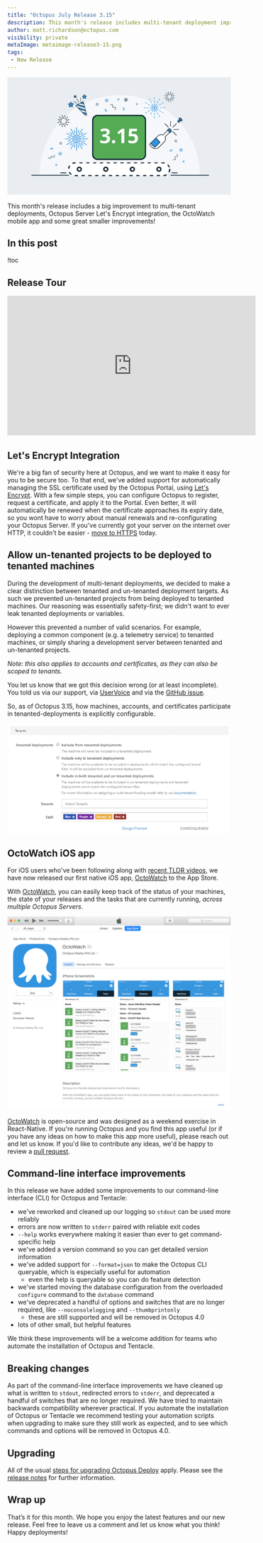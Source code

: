 ```yaml
---
title: "Octopus July Release 3.15"
description: This month's release includes multi-tenant deployment improvements, Octopus Server Let's Encrypt integration, the OctoWatch mobile app and more!
author: matt.richardson@octopus.com
visibility: private
metaImage: metaimage-release3-15.png
tags:
 - New Release
---
```


![Octopus 3.14 release announcement](blogimage-release-3-15.png)

This month's release includes a big improvement to multi-tenant deployments, Octopus Server Let's Encrypt integration, the OctoWatch mobile app and some great smaller improvements! 

## In this post

!toc

## Release Tour

<iframe width="560" height="315" src="https://www.youtube.com/embed/TODO" frameborder="0" allowfullscreen></iframe>

## Let's Encrypt Integration

We're a big fan of security here at Octopus, and we want to make it easy for you to be secure too. To that end, we've added support for automatically managing the SSL certificate used by the Octopus Portal, using [Let's Encrypt](https://letsencrypt.org). With a few simple steps, you can configure Octopus to register, request a certificate, and apply it to the Portal. Even better, it will automatically be renewed when the certificate approaches its expiry date, so you wont have to worry about manual renewals and re-configurating your Octopus Server. If you've currently got your server on the internet over HTTP, it couldn't be easier - [move to HTTPS](https://octopus.com/docs/v/3.15/administration/lets-encrypt-integration) today.

## Allow un-tenanted projects to be deployed to tenanted machines

During the development of multi-tenant deployments, we decided to make a clear distinction between tenanted and un-tenanted deployment targets. As such we prevented un-tenanted projects from being deployed to tenanted machines. Our reasoning was essentially safety-first; we didn't want to ever leak tenanted deployments or variables.

However this prevented a number of valid scenarios. For example, deploying a common component (e.g. a telemetry service) to tenanted machines, or simply sharing a development server between tenanted and un-tenanted projects.

_Note: this also applies to accounts and certificates, as they can also be scoped to tenants._

You let us know that we got this decision wrong (or at least incomplete). You told us via our support, via [UserVoice](https://octopusdeploy.uservoice.com/forums/170787-general/suggestions/16616209-allow-non-tenant-and-multi-tenant-deployments-to-t) and via the [GitHub issue](https://github.com/OctopusDeploy/Issues/issues/2722).

So, as of Octopus 3.15, how machines, accounts, and certificates participate in tenanted-deployments is explicitly configurable.

![Tenanted deployment configuration](tenanted-deployments-ui.png "width=500")

## OctoWatch iOS app

For iOS users who've been following along with [recent TLDR videos](https://www.youtube.com/watch?v=mZTLzcdHpwA&list=PLAGskdGvlaw39U9Ed9HhAHEr_AI3xNg56&index=8&t=569s), we have now released our first native iOS app, [OctoWatch](https://itunes.apple.com/us/app/octowatch/id1232940032?ls=1&mt=8) to the App Store.

With [OctoWatch](https://itunes.apple.com/us/app/octowatch/id1232940032?ls=1&mt=8), you can easily keep track of the status of your machines, the state of your releases and the tasks that are currently running, *across multiple Octopus Servers*.

![OctoWatch iOS app](octowatch-appstore.png "width=500")

[OctoWatch](https://itunes.apple.com/us/app/octowatch/id1232940032?ls=1&mt=8) is open-source and was designed as a weekend exercise in React-Native. If you're running Octopus and you find this app useful (or if you have any ideas on how to make this app more useful), please reach out and let us know. If you'd like to contribute any ideas, we'd be happy to review a [pull request](https://github.com/OctopusDeploy/OctoWatch).

## Command-line interface improvements

In this release we have added some improvements to our command-line interface (CLI) for Octopus and Tentacle:

- we've reworked and cleaned up our logging so `stdout` can be used more reliably
- errors are now written to `stderr` paired with reliable exit codes
- `--help` works everywhere making it easier than ever to get command-specific help
- we've added a version command so you can get detailed version information
- we've added support for `--format=json` to make the Octopus CLI queryable, which is especially useful for automation
  - even the help is queryable so you can do feature detection
- we've started moving the database configuration from the overloaded `configure` command to the `database` command
- we've deprecated a handful of options and switches that are no longer required, like `--noconsolelogging` and `--thumbprintonly`
  - these are still supported and will be removed in Octopus 4.0
- lots of other small, but helpful features

We think these improvements will be a welcome addition for teams who automate the installation of Octopus and Tentacle.

## Breaking changes

As part of the command-line interface improvements we have cleaned up what is written to `stdout`, redirected errors to `stderr`, and deprecated a handful of switches that are no longer required. We have tried to maintain backwards compatibility wherever practical. If you automate the installation of Octopus or Tentacle we recommend testing your automation scripts when upgrading to make sure they still work as expected, and to see which commands and options will be removed in Octopus 4.0.

## Upgrading

All of the usual [steps for upgrading Octopus Deploy](https://octopus.com/docs/administration/upgrading) apply. Please see the [release notes](https://octopus.com/downloads/compare?to=3.14.0) for further information.

## Wrap up

That’s it for this month. We hope you enjoy the latest features and our new release. Feel free to leave us a comment and let us know what you think!  Happy deployments!
